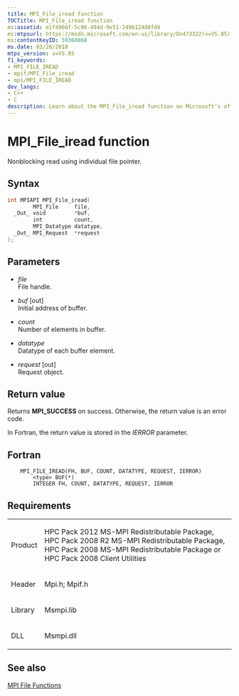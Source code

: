 ```yaml
---
title: MPI_File_iread function
TOCTitle: MPI_File_iread function
ms:assetid: e1f4966f-5c96-494d-9e51-249b124d8fd9
ms:mtpsurl: https://msdn.microsoft.com/en-us/library/Dn473322(v=VS.85)
ms:contentKeyID: 59360868
ms.date: 03/28/2018
mtps_version: v=VS.85
f1_keywords:
- MPI_FILE_IREAD
- mpif/MPI_File_iread
- mpi/MPI_FILE_IREAD
dev_langs:
- C++
- C
description: Learn about the MPI_File_iread function on Microsoft's official site. Understand its syntax, parameters, return values, and related requirements.
---
```


# MPI\_File\_iread function

Nonblocking read using individual file pointer.

## Syntax

``` c++
int MPIAPI MPI_File_iread(
        MPI_File     file,
  _Out_ void         *buf,
        int          count,
        MPI_Datatype datatype,
  _Out_ MPI_Request  *request
);
```

## Parameters

  - *file*  
    File handle.

  - *buf* \[out\]  
    Initial address of buffer.

  - *count*  
    Number of elements in buffer.

  - *datatype*  
    Datatype of each buffer element.

  - *request* \[out\]  
    Request object.

## Return value

Returns **MPI\_SUCCESS** on success. Otherwise, the return value is an error code.

In Fortran, the return value is stored in the *IERROR* parameter.

## Fortran

``` FORTRAN
    MPI_FILE_IREAD(FH, BUF, COUNT, DATATYPE, REQUEST, IERROR)
        <type> BUF(*)
        INTEGER FH, COUNT, DATATYPE, REQUEST, IERROR
```

## Requirements

<table>
<colgroup>
<col/>
<col/>
</colgroup>
<tbody>
<tr class="odd">
<td><p>Product</p></td>
<td><p>HPC Pack 2012 MS-MPI Redistributable Package, HPC Pack 2008 R2 MS-MPI Redistributable Package, HPC Pack 2008 MS-MPI Redistributable Package or HPC Pack 2008 Client Utilities</p></td>
</tr>
<tr class="even">
<td><p>Header</p></td>
<td>Mpi.h;
Mpif.h</td>
</tr>
<tr class="odd">
<td><p>Library</p></td>
<td>Msmpi.lib</td>
</tr>
<tr class="even">
<td><p>DLL</p></td>
<td>Msmpi.dll</td>
</tr>
</tbody>
</table>


## See also

[MPI File Functions](mpi-file-functions.md)

